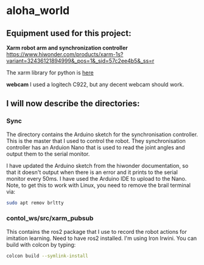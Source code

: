 # aloha_world

## Equipment used for this project:

__Xarm robot arm and synchronization controller__
https://www.hiwonder.com/products/xarm-1s?variant=32436121894999&_pos=1&_sid=57c2ee4b5&_ss=r

The xarm library for python is [here](https://github.com/ccourson/xArmServoController)

__webcam__
I used a logitech C922, but any decent webcam should work.

## I will now describe the directories:

### Sync
The directory contains the Arduino sketch for the synchronisation controller. This is the master that I used to control the robot. They synchronisation controller has an Arduion Nano that is used to read the joint angles and output them to the serial monitor.

I have updated the Arduino sketch from the hiwonder documentation, so that it doesn't output when there is an error and it prints to the serial monitor every 50ms. I have used the Arduino IDE to upload to the Nano. Note, to get this to work with Linux, you need to remove the brail terminal via:

```bash
sudo apt remov brltty
```

### contol_ws/src/xarm_pubsub
This contains the ros2 package that I use to record the robot actions for imitation learning.
Need to have ros2 installed. I'm using Iron Irwini.
You can build with colcon by typing:
```bash
colcon build --symlink-install
```





